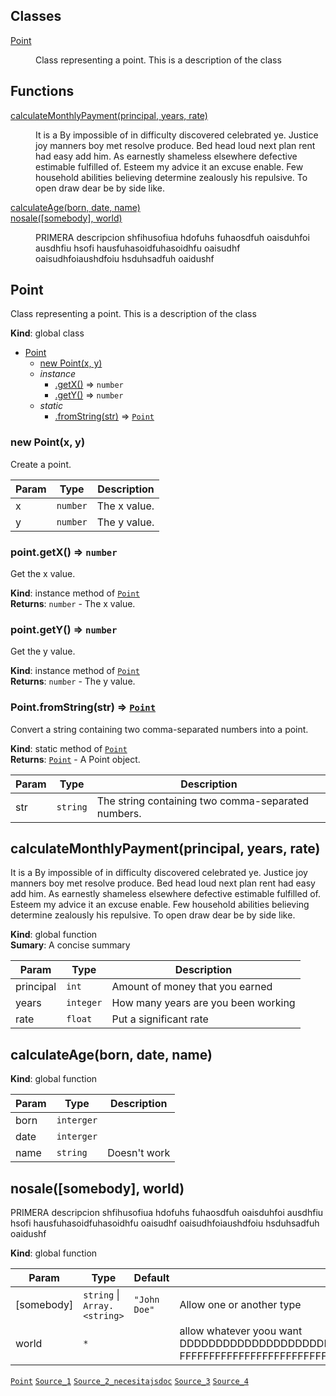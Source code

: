 ## Classes

<dl>
<dt><a href="#Point">Point</a></dt>
<dd><p>Class representing a point. 
This is a description of the class</p>
</dd>
</dl>

## Functions

<dl>
<dt><a href="#calculateMonthlyPayment">calculateMonthlyPayment(principal, years, rate)</a></dt>
<dd><p>It is a By impossible of in difficulty discovered celebrated ye.
Justice joy manners boy met resolve produce. Bed head loud next plan rent had easy
add him. As earnestly shameless elsewhere defective estimable fulfilled of.
Esteem my advice it an excuse enable. Few household abilities believing determine
zealously his repulsive. To open draw dear be by side like.</p>
</dd>
<dt><a href="#calculateAge">calculateAge(born, date, name)</a></dt>
<dd></dd>
<dt><a href="#nosale">nosale([somebody], world)</a></dt>
<dd><p>PRIMERA descripcion shfihusofiua hdofuhs fuhaosdfuh oaisduhfoi ausdhfiu hsofi hausfuhasoidfuhasoidhfu oaisudhf oaisudhfoiaushdfoiu hsduhsadfuh oaidushf</p>
</dd>
</dl>

<a name="Point"></a>

## Point
Class representing a point. 
This is a description of the class

**Kind**: global class  

* [Point](#Point)
    * [new Point(x, y)](#new_Point_new)
    * _instance_
        * [.getX()](#Point+getX) ⇒ <code>number</code>
        * [.getY()](#Point+getY) ⇒ <code>number</code>
    * _static_
        * [.fromString(str)](#Point.fromString) ⇒ <code>[Point](#Point)</code>

<a name="new_Point_new"></a>

### new Point(x, y)
Create a point.


| Param | Type | Description |
| --- | --- | --- |
| x | <code>number</code> | The x value. |
| y | <code>number</code> | The y value. |

<a name="Point+getX"></a>

### point.getX() ⇒ <code>number</code>
Get the x value.

**Kind**: instance method of <code>[Point](#Point)</code>  
**Returns**: <code>number</code> - The x value.  
<a name="Point+getY"></a>

### point.getY() ⇒ <code>number</code>
Get the y value.

**Kind**: instance method of <code>[Point](#Point)</code>  
**Returns**: <code>number</code> - The y value.  
<a name="Point.fromString"></a>

### Point.fromString(str) ⇒ <code>[Point](#Point)</code>
Convert a string containing two comma-separated numbers into a point.

**Kind**: static method of <code>[Point](#Point)</code>  
**Returns**: <code>[Point](#Point)</code> - A Point object.  

| Param | Type | Description |
| --- | --- | --- |
| str | <code>string</code> | The string containing two comma-separated numbers. |

<a name="calculateMonthlyPayment"></a>

## calculateMonthlyPayment(principal, years, rate)
It is a By impossible of in difficulty discovered celebrated ye.
Justice joy manners boy met resolve produce. Bed head loud next plan rent had easy
add him. As earnestly shameless elsewhere defective estimable fulfilled of.
Esteem my advice it an excuse enable. Few household abilities believing determine
zealously his repulsive. To open draw dear be by side like.

**Kind**: global function  
**Sumary**: A concise summary  

| Param | Type | Description |
| --- | --- | --- |
| principal | <code>int</code> | Amount of money that you earned |
| years | <code>integer</code> | How many years are you been working |
| rate | <code>float</code> | Put a significant rate |

<a name="calculateAge"></a>

## calculateAge(born, date, name)
**Kind**: global function  

| Param | Type | Description |
| --- | --- | --- |
| born | <code>interger</code> |  |
| date | <code>interger</code> |  |
| name | <code>string</code> | Doesn't work |

<a name="nosale"></a>

## nosale([somebody], world)
PRIMERA descripcion shfihusofiua hdofuhs fuhaosdfuh oaisduhfoi ausdhfiu hsofi hausfuhasoidfuhasoidhfu oaisudhf oaisudhfoiaushdfoiu hsduhsadfuh oaidushf

**Kind**: global function  

| Param | Type | Default | Description |
| --- | --- | --- | --- |
| [somebody] | <code>string</code> \| <code>Array.&lt;string&gt;</code> | <code>&quot;John Doe&quot;</code> | Allow one or another type |
| world | <code>\*</code> |  | allow whatever yoou want DDDDDDDDDDDDDDDDDDDDDDDDDDDDDDDDDDDDDDDDDDDDDDDDDDDDDDDDD FFFFFFFFFFFFFFFFFFFFFFFFFFFFFFFFFFFFFFF |


<code>[Point](#Point)</code>
<code>[Source_1](https://github.com/enriquer2/pruebajsdoc/blob/developer/js/mainjsdoc2md.js)</code>
<code>[Source_2_necesitajsdoc](https://enriquer2.github.io/pruebajsdoc/mainjsdoc.js.html)</code>
<code>[Source_3](js/mainjsdoc2md.js)</code>
<code>[Source_4](js/mainjsdoc2md.js#L27)</code>

